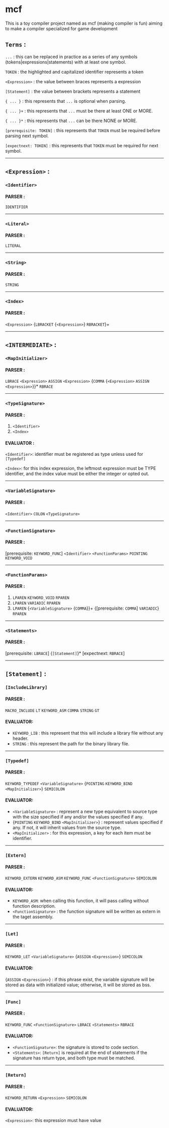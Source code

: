 ﻿# mcf
This is a toy compiler project named as mcf (making compiler is fun) aiming to make a compiler specialized for game development

## `Terms` :

`...` : this can be replaced in practice as a series of any symbols (tokens|expressions|statements) with at least one symbol.

`TOKEN` : the highlighted and capitalized identifier represents a token

`<Expression>` : the value between braces represents a expression

`[Statement]` : the value between brackets represents a statement

`{ ... }` : this represents that `...` is optional when parsing.

`{ ... }+` : this represents that `...` must be there at least ONE or MORE.

`{ ... }*` : this represents that `...` can be there NONE or MORE.

`[prerequisite: TOKEN]` : this represents that `TOKEN` must be required before parsing next symbol.

`[expectnext: TOKEN]` : this represents that `TOKEN` must be required for next symbol.

---

## `<Expression>` :

### `<Identifier>`

#### PARSER :
`IDENTIFIER`

---

### `<Literal>`

#### PARSER :
`LITERAL`

---

### `<String>`

#### PARSER :
`STRING`

---

### `<Index>`

#### PARSER :
`<Expression>` {`LBRACKET` {`<Expression>`} `RBRACKET`}+

---

## `<INTERMEDIATE>` :

### `<MapInitializer>`

#### PARSER :
`LBRACE` `<Expression>` `ASSIGN` `<Expression>` {`COMMA` {`<Expression>` `ASSIGN` `<Expression>`}}* `RBRACE`

---

### `<TypeSignature>`

#### PARSER :
1. `<Identifier>`
2. `<Index>`

#### EVALUATOR :

`<Identifier>`: identifier must be registered as type unless used for `[Typedef]`

`<Index>`: for this index expression, the leftmost expression must be TYPE identifier, and the index value must be either the integer or opted out.

---

### `<VariableSignature>`

#### PARSER :
`<Identifier>` `COLON` `<TypeSignature>`

---

### `<FunctionSignature>`

#### PARSER :
[prerequisite: `KEYWORD_FUNC`] `<Identifier>` `<FunctionParams>` `POINTING` `KEYWORD_VOID`

---

### `<FunctionParams>`

#### PARSER :
1. `LPAREN` `KEYWORD_VOID` `RPAREN`
2. `LPAREN` `VARIADIC` `RPAREN`
3. `LPAREN` {`<VariableSignature>` {`COMMA`}}+ {[prerequisite: `COMMA`] `VARIADIC`} `RPAREN`

---

### `<Statements>`

#### PARSER :
[prerequisite: `LBRACE`] {`[Statement]`}* [expectnext: `RBRACE`]

---

## `[Statement]` : 

### `[IncludeLibrary]`

#### PARSER :
`MACRO_INCLUDE` `LT` `KEYWORD_ASM` `COMMA` `STRING` `GT`

#### EVALUATOR:
* `KEYWORD_LIB` : this represent that this will include a library file without any header.
* `STRING` : this represent the path for the binary library file.

---

### `[Typedef]`

#### PARSER :
`KEYWORD_TYPEDEF` `<VariableSignature>` {`POINTING` `KEYWORD_BIND` `<MapInitializer>`} `SEMICOLON`

#### EVALUATOR:
* `<VariableSignature>` : represent a new type equivalent to source type with the size specified if any and/or the values specified if any.
* {`POINTING` `KEYWORD_BIND` `<MapInitializer>`} : represent values specified if any. If not, it will inherit values from the source type.
* `<MapInitializer>` : for this expression, a key for each item must be identifier.

---

### `[Extern]`

#### PARSER :
`KEYWORD_EXTERN` `KEYWORD_ASM` `KEYWORD_FUNC` `<FunctionSignature>` `SEMICOLON`

#### EVALUATOR:
* `KEYWORD_ASM`: when calling this function, it will pass calling without function description.
* `<FunctionSignature>` : the function signature will be written as extern in the taget assembly.

---

### `[Let]`

#### PARSER :
`KEYWORD_LET` `<VariableSignature>` {`ASSIGN` `<Expression>`} `SEMICOLON`

#### EVALUATOR:
{`ASSIGN` `<Expression>`} : if this phrase exist, the variable signature will be stored as data with initialized value; otherwise, it will be stored as bss.

---

### `[Func]`

#### PARSER :
`KEYWORD_FUNC` `<FunctionSignature>` `LBRACE` `<Statements>` `RBRACE`

#### EVALUATOR:
* `<FunctionSignature>`: the signature is stored to code section.
* `<Statements>`: `[Return]` is required at the end of statements if the signature has return type, and both type must be matched.

---

### `[Return]`

#### PARSER :
`KEYWORD_RETURN` `<Expression>` `SEMICOLON`

#### EVALUATOR:
`<Expression>`: this expression must have value